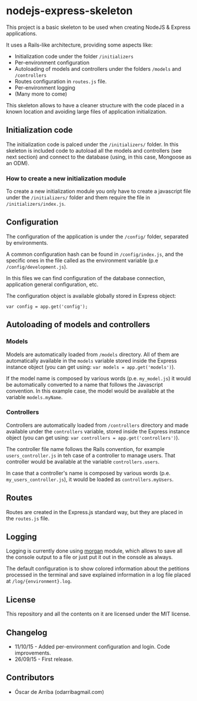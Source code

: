 # nodejs-express-skeleton
This project is a basic skeleton to be used when creating NodeJS & Express applications.

It uses a Rails-like architecture, providing some aspects like:
* Initialization code under the folder `/initializers`
* Per-environment configuration
* Autoloading of models and controllers under the folders `/models` and `/controllers`
* Routes configuration in `routes.js` file.
* Per-environment logging
* (Many more to come)

This skeleton allows to have a cleaner structure with the code placed in a known location and avoiding large files of application initialization.

## Initialization code
The initialization code is palced under the `/initializers/` folder. In this skeleton is included code to autoload all the models and controllers (see next section) and connect to the database (using, in this case, Mongoose as an ODM).

### How to create a new initialization module
To create a new initialization module you only have to create a javascript file under the `/initializers/` folder and them require the file in `/initializers/index.js`.

## Configuration
The configuration of the application is under the `/config/` folder, separated by environments.

A common configuration hash can be found in `/config/index.js`, and the specific ones in the file called as the environment variable (p.e `/config/development.js`).

In this files we can find configuration of the database connection, application general configuration, etc.

The configuration object is available globally stored in Express object:
``` var app = express();
var config = app.get('config');
```


## Autoloading of models and controllers

### Models
Models are automatically loaded from `/models` directory. All of them are automatically available in the `models` variable stored inside the Express instance object (you can get using: `var models = app.get('models')`).

If the model name is composed by various words (p.e. `my_model.js`) it would be automatically converted to a name that follows the Javascript convention. In this example case, the model would be available at the variable `models.myName`.

### Controllers
Controllers are automatically loaded from `/controllers` directory and made available under the `controllers` variable, stored inside the Express instance object (you can get using: `var controllers = app.get('controllers')`).

The controller file name follows the Rails convention, for example `users_controller.js` in teh case of a controller to manage users. That controller would be available at the variable `controllers.users`.

In case that a controller's name is composed by various words (p.e. `my_users_controller.js`), it would be loaded as `controllers.myUsers`.

## Routes
Routes are created in the Express.js standard way, but they are placed in the `routes.js` file.

## Logging
Logging is currently done using [morgan](https://github.com/expressjs/morgan) module, which allows to save all the console output to a file or just put it out in the console as always.

The default configuration is to show colored information about the petitions processed in the terminal and save explained information in a log file placed at `/log/{environment}.log`.

## License
This repository and all the contents on it are licensed under the MIT license.

## Changelog
  * 11/10/15 - Added per-environment configuration and login. Code improvements.
  * 26/09/15 - First release.

## Contributors

* Óscar de Arriba (odarriba<at>gmail.com)
